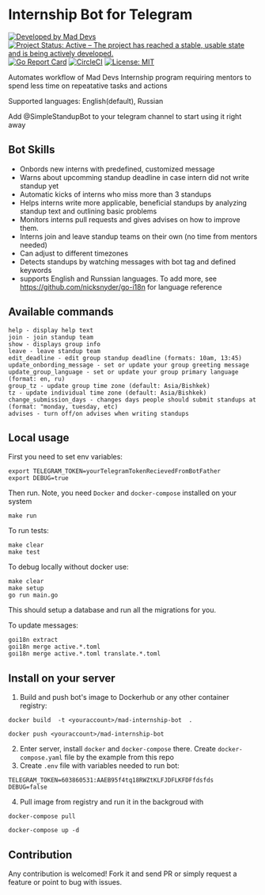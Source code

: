 # Internship Bot for Telegram
[![Developed by Mad Devs](https://maddevs.io/badge-dark.svg)](https://maddevs.io/)
[![Project Status: Active – The project has reached a stable, usable state and is being actively developed.](https://www.repostatus.org/badges/latest/active.svg)](https://www.repostatus.org/#active)
[![Go Report Card](https://goreportcard.com/badge/github.com/maddevsio/mad-internship-bot)](https://goreportcard.com/report/github.com/maddevsio/mad-internship-bot)
[![CircleCI](https://circleci.com/gh/maddevsio/mad-internship-bot.svg?style=svg)](https://circleci.com/gh/maddevsio/mad-internship-bot)
[![License: MIT](https://img.shields.io/badge/License-MIT-yellow.svg)](https://opensource.org/licenses/MIT)

Automates workflow of Mad Devs Internship program requiring mentors to spend less time on repeatative tasks and actions

Supported languages: English(default), Russian 

Add @SimpleStandupBot to your telegram channel to start using it right away

## Bot Skills

- Onbords new interns with predefined, customized message
- Warns about upcomming standup deadline in case intern did not write standup yet
- Automatic kicks of interns who miss more than 3 standups 
- Helps interns write more applicable, beneficial standups by analyzing standup text and outlining basic problems
- Monitors interns pull requests and gives advises on how to improve them. 
- Interns join and leave standup teams on their own (no time from mentors needed)
- Can adjust to different timezones 
- Detects standups by watching messages with bot tag and defined keywords
- supports English and Runssian languages. To add more, see https://github.com/nicksnyder/go-i18n for language reference

## Available commands
```
help - display help text 
join - join standup team
show - displays group info
leave - leave standup team 
edit_deadline - edit group standup deadline (formats: 10am, 13:45)
update_onbording_message - set or update your group greeting message
update_group_language - set or update your group primary language (format: en, ru)
group_tz - update group time zone (default: Asia/Bishkek)
tz - update individual time zone (default: Asia/Bishkek)
change_submission_days - changes days people should submit standups at (format: "monday, tuesday, etc)
advises - turn off/on advises when writing standups
```

## Local usage
First you need to set env variables:

```
export TELEGRAM_TOKEN=yourTelegramTokenRecievedFromBotFather
export DEBUG=true
```
Then run. Note, you need `Docker` and `docker-compose` installed on your system
```
make run
```
To run tests: 
```
make clear
make test
```
To debug locally without docker use:
```
make clear
make setup
go run main.go
```
This should setup a database and run all the migrations for you. 

To update messages: 
```
goi18n extract
goi18n merge active.*.toml
goi18n merge active.*.toml translate.*.toml
```

## Install on your server 
1. Build and push bot's image to Dockerhub or any other container registry: 
```
docker build  -t <youraccount>/mad-internship-bot  .
```
```
docker push <youraccount>/mad-internship-bot
```
2. Enter server, install `docker` and `docker-compose` there. Create `docker-compose.yaml` file by the example from this repo
3. Create `.env` file with variables needed to run bot:
```
TELEGRAM_TOKEN=603860531:AAEB95f4tq18RWZtKLFJDFLKFDFfdsfds
DEBUG=false
```
4. Pull image from registry and run it in the backgroud with
```
docker-compose pull
```
```
docker-compose up -d
```

## Contribution

Any contribution is welcomed! Fork it and send PR or simply request a feature or point to bug with issues. 